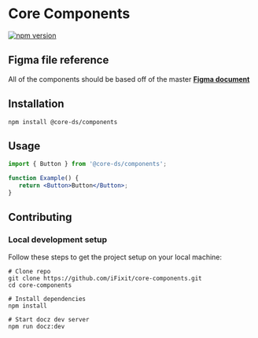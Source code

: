 # Core Components

[![npm version](https://img.shields.io/npm/v/@core-ds/components.svg?style=flat-square)](https://www.npmjs.com/package/@core-ds/components)

## Figma file reference
All of the components should be based off of the master **[Figma document](https://www.figma.com/file/UkZgcOkzBm9HtR8UIkF4Pupb/Core-Components?node-id=22%3A60)**


## Installation

```shell
npm install @core-ds/components
```

## Usage

```jsx
import { Button } from '@core-ds/components';

function Example() {
   return <Button>Button</Button>;
}
```

## Contributing

### Local development setup

Follow these steps to get the project setup on your local machine:

```shell
# Clone repo
git clone https://github.com/iFixit/core-components.git
cd core-components

# Install dependencies
npm install

# Start docz dev server
npm run docz:dev
```

